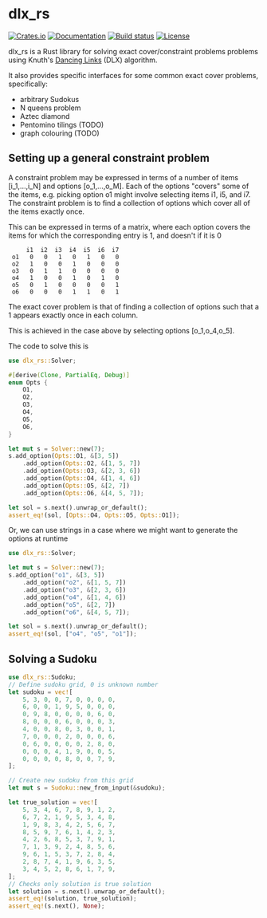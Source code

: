 # dlx_rs

[![Crates.io](https://img.shields.io/crates/v/dlx-rs.svg?style=for-the-badge)](https://crates.io/crates/dlx-rs)
[![Documentation](https://img.shields.io/docsrs/dlx-rs?style=for-the-badge)](https://docs.rs/dlx-rs/)
[![Build status](https://img.shields.io/github/actions/workflow/status/tveness/dlx-rs/rust.yml?label=Tests&style=for-the-badge
)](https://github.com/tveness/dlx-rs/actions/workflows/rust.yml)
[![License](https://img.shields.io/github/license/tveness/dlx-rs?style=for-the-badge)](https://creativecommons.org/publicdomain/zero/1.0/legalcode)

dlx_rs is a  Rust library for solving exact cover/constraint problems
problems using Knuth's [Dancing Links](https://en.wikipedia.org/wiki/Dancing_Links) (DLX) algorithm.

It also provides specific interfaces for some common exact cover problems,
specifically:

* arbitrary Sudokus
* N queens problem
* Aztec diamond
* Pentomino tilings (TODO)
* graph colouring (TODO)


## Setting up a general constraint problem

A constraint problem may be expressed in terms of a number of items \[i_1,...,i_N\] and options \[o_1,...,o_M\].
Each of the options "covers" some of the items, e.g. picking option o1 might involve selecting items i1, i5, and i7.
The constraint problem is to find a collection of options which cover all of the items exactly once.

This can be expressed in terms of a matrix, where each option covers the
items for which the corresponding entry is 1, and doesn't if it is 0
```text
     i1  i2  i3  i4  i5  i6  i7
 o1   0   0   1   0   1   0   0
 o2   1   0   0   1   0   0   0
 o3   0   1   1   0   0   0   0
 o4   1   0   0   1   0   1   0
 o5   0   1   0   0   0   0   1
 o6   0   0   0   1   1   0   1
```
The exact cover problem is that of finding a collection of options such that
a 1 appears exactly once in each column.

This is achieved in the case above by selecting options \[o_1,o_4,o_5\].

The code to solve this is
```rust
use dlx_rs::Solver;

#[derive(Clone, PartialEq, Debug)]
enum Opts {
    O1,
    O2,
    O3,
    O4,
    O5,
    O6,
}

let mut s = Solver::new(7);
s.add_option(Opts::O1, &[3, 5])
    .add_option(Opts::O2, &[1, 5, 7])
    .add_option(Opts::O3, &[2, 3, 6])
    .add_option(Opts::O4, &[1, 4, 6])
    .add_option(Opts::O5, &[2, 7])
    .add_option(Opts::O6, &[4, 5, 7]);

let sol = s.next().unwrap_or_default();
assert_eq!(sol, [Opts::O4, Opts::O5, Opts::O1]);
```

Or, we can use strings in a case where we might want to generate the options at runtime

```rust
use dlx_rs::Solver;

let mut s = Solver::new(7);
s.add_option("o1", &[3, 5])
    .add_option("o2", &[1, 5, 7])
    .add_option("o3", &[2, 3, 6])
    .add_option("o4", &[1, 4, 6])
    .add_option("o5", &[2, 7])
    .add_option("o6", &[4, 5, 7]);

let sol = s.next().unwrap_or_default();
assert_eq!(sol, ["o4", "o5", "o1"]);
```
## Solving a Sudoku

```rust
use dlx_rs::Sudoku;
// Define sudoku grid, 0 is unknown number
let sudoku = vec![
    5, 3, 0, 0, 7, 0, 0, 0, 0,
    6, 0, 0, 1, 9, 5, 0, 0, 0,
    0, 9, 8, 0, 0, 0, 0, 6, 0,
    8, 0, 0, 0, 6, 0, 0, 0, 3,
    4, 0, 0, 8, 0, 3, 0, 0, 1,
    7, 0, 0, 0, 2, 0, 0, 0, 6,
    0, 6, 0, 0, 0, 0, 2, 8, 0,
    0, 0, 0, 4, 1, 9, 0, 0, 5,
    0, 0, 0, 0, 8, 0, 0, 7, 9,
];

// Create new sudoku from this grid
let mut s = Sudoku::new_from_input(&sudoku);

let true_solution = vec![
    5, 3, 4, 6, 7, 8, 9, 1, 2,
    6, 7, 2, 1, 9, 5, 3, 4, 8,
    1, 9, 8, 3, 4, 2, 5, 6, 7,
    8, 5, 9, 7, 6, 1, 4, 2, 3,
    4, 2, 6, 8, 5, 3, 7, 9, 1,
    7, 1, 3, 9, 2, 4, 8, 5, 6,
    9, 6, 1, 5, 3, 7, 2, 8, 4,
    2, 8, 7, 4, 1, 9, 6, 3, 5,
    3, 4, 5, 2, 8, 6, 1, 7, 9,
];
// Checks only solution is true solution
let solution = s.next().unwrap_or_default();
assert_eq!(solution, true_solution);
assert_eq!(s.next(), None);
```
